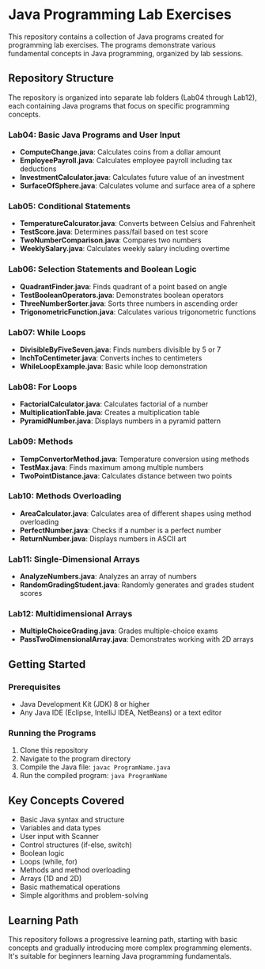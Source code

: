 # Java Programming Lab Exercises

This repository contains a collection of Java programs created for programming lab exercises. The programs demonstrate various fundamental concepts in Java programming, organized by lab sessions.

## Repository Structure

The repository is organized into separate lab folders (Lab04 through Lab12), each containing Java programs that focus on specific programming concepts.

### Lab04: Basic Java Programs and User Input
- **ComputeChange.java**: Calculates coins from a dollar amount
- **EmployeePayroll.java**: Calculates employee payroll including tax deductions
- **InvestmentCalculator.java**: Calculates future value of an investment
- **SurfaceOfSphere.java**: Calculates volume and surface area of a sphere

### Lab05: Conditional Statements
- **TemperatureCalcurator.java**: Converts between Celsius and Fahrenheit
- **TestScore.java**: Determines pass/fail based on test score
- **TwoNumberComparison.java**: Compares two numbers
- **WeeklySalary.java**: Calculates weekly salary including overtime

### Lab06: Selection Statements and Boolean Logic
- **QuadrantFinder.java**: Finds quadrant of a point based on angle
- **TestBooleanOperators.java**: Demonstrates boolean operators
- **ThreeNumberSorter.java**: Sorts three numbers in ascending order
- **TrigonometricFunction.java**: Calculates various trigonometric functions

### Lab07: While Loops
- **DivisibleByFiveSeven.java**: Finds numbers divisible by 5 or 7
- **InchToCentimeter.java**: Converts inches to centimeters
- **WhileLoopExample.java**: Basic while loop demonstration

### Lab08: For Loops
- **FactorialCalculator.java**: Calculates factorial of a number
- **MultiplicationTable.java**: Creates a multiplication table
- **PyramidNumber.java**: Displays numbers in a pyramid pattern

### Lab09: Methods
- **TempConvertorMethod.java**: Temperature conversion using methods
- **TestMax.java**: Finds maximum among multiple numbers
- **TwoPointDistance.java**: Calculates distance between two points

### Lab10: Methods Overloading
- **AreaCalculator.java**: Calculates area of different shapes using method overloading
- **PerfectNumber.java**: Checks if a number is a perfect number
- **ReturnNumber.java**: Displays numbers in ASCII art

### Lab11: Single-Dimensional Arrays
- **AnalyzeNumbers.java**: Analyzes an array of numbers
- **RandomGradingStudent.java**: Randomly generates and grades student scores

### Lab12: Multidimensional Arrays
- **MultipleChoiceGrading.java**: Grades multiple-choice exams
- **PassTwoDimensionalArray.java**: Demonstrates working with 2D arrays

## Getting Started

### Prerequisites
- Java Development Kit (JDK) 8 or higher
- Any Java IDE (Eclipse, IntelliJ IDEA, NetBeans) or a text editor

### Running the Programs
1. Clone this repository
2. Navigate to the program directory
3. Compile the Java file: `javac ProgramName.java`
4. Run the compiled program: `java ProgramName`

## Key Concepts Covered

- Basic Java syntax and structure
- Variables and data types
- User input with Scanner
- Control structures (if-else, switch)
- Boolean logic
- Loops (while, for)
- Methods and method overloading
- Arrays (1D and 2D)
- Basic mathematical operations
- Simple algorithms and problem-solving

## Learning Path

This repository follows a progressive learning path, starting with basic concepts and gradually introducing more complex programming elements. It's suitable for beginners learning Java programming fundamentals.
